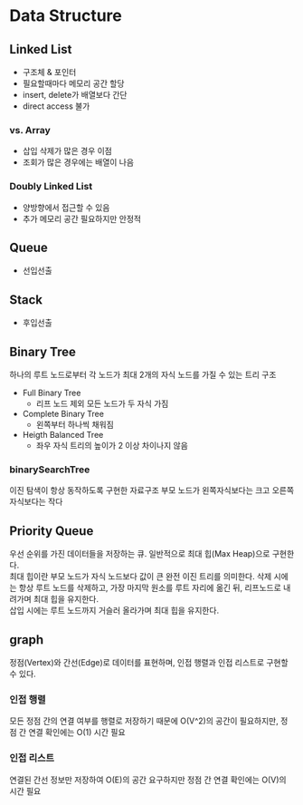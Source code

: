 # Data Structure

## Linked List

- 구조체 & 포인터
- 필요할때마다 메모리 공간 할당
- insert, delete가 배열보다 간단
- direct access 불가

### vs. Array

- 삽입 삭제가 많은 경우 이점
- 조회가 많은 경우에는 배열이 나음

### Doubly Linked List

- 양방향에서 접근할 수 있음
- 추가 메모리 공간 필요하지만 안정적

## Queue

- 선입선출

## Stack

- 후입선출

## Binary Tree

하나의 루트 노드로부터 각 노드가 최대 2개의 자식 노드를 가질 수 있는 트리 구조

- Full Binary Tree
  - 리프 노드 제외 모든 노드가 두 자식 가짐
- Complete Binary Tree
  - 왼쪽부터 하나씩 채워짐
- Heigth Balanced Tree
  - 좌우 자식 트리의 높이가 2 이상 차이나지 않음

### binarySearchTree

이진 탐색이 항상 동작하도록 구현한 자료구조
부모 노드가 왼쪽자식보다는 크고 오른쪽 자식보다는 작다

## Priority Queue

우선 순위를 가진 데이터들을 저장하는 큐. 일반적으로 최대 힙(Max Heap)으로 구현한다.  
최대 힙이란 부모 노드가 자식 노드보다 값이 큰 완전 이진 트리를 의미한다.
삭제 시에는 항상 루트 노드를 삭제하고, 가장 마지막 원소를 루트 자리에 옮긴 뒤, 리프노드로 내려가며 최대 힙을 유지한다.  
삽입 시에는 루트 노드까지 거슬러 올라가며 최대 힙을 유지한다.  

## graph

정점(Vertex)와 간선(Edge)로 데이터를 표현하며, 인접 행렬과 인접 리스트로 구현할 수 있다.

### 인접 행렬

모든 정점 간의 연결 여부를 행렬로 저장하기 때문에 O(V^2)의 공간이 필요하지만, 정점 간 연결 확인에는 O(1) 시간 필요

### 인접 리스트

연결된 간선 정보만 저장하여 O(E)의 공간 요구하지만 정점 간 연결 확인에는 O(V)의 시간 필요

